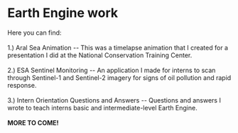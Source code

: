 # Earth Engine work
Here you can find: <br /><br />
1.) Aral Sea Animation -- This was a timelapse animation that I created for a presentation I did at the National Conservation Training Center.<br /><br />
2.) ESA Sentinel Monitoring -- An application I made for interns to scan through Sentinel-1 and Sentinel-2 imagery for signs of oil pollution and rapid response. <br /><br />
3.) Intern Orientation Questions and Answers -- Questions and answers I wrote to teach interns basic and intermediate-level Earth Engine.<br /><br />
**MORE TO COME!**
